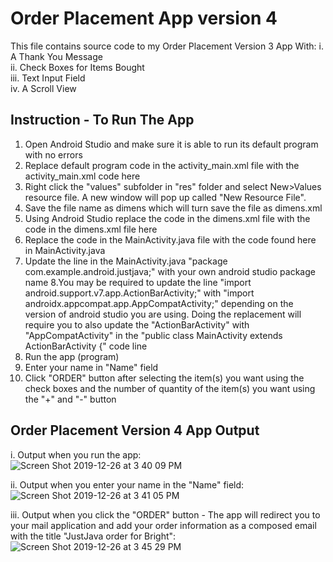 # Order Placement App version 4
This file contains source code to my Order Placement Version 3 App With:
i. A Thank You Message<br>
ii. Check Boxes for Items Bought<br>
iii. Text Input Field<br>
iv. A Scroll View<br>

## Instruction - To Run The App
1. Open Android Studio and make sure it is able to run its default program with no errors<br>
2. Replace default program code in the activity_main.xml file with the activity_main.xml code here<br>
3. Right click the "values" subfolder in "res" folder and select New>Values resource file. A new window will pop up called "New Resource File".<br>
4. Save the file name as dimens which will turn save the file as dimens.xml<br>
5. Using Android Studio replace the code in the dimens.xml file with the code in the dimens.xml file here<br>
6. Replace the code in the MainActivity.java file with the code found here in MainActivity.java<br>
7. Update the line in the MainActivity.java "package com.example.android.justjava;" with your own android studio package name
8.You may be required to update the line "import android.support.v7.app.ActionBarActivity;" with "import androidx.appcompat.app.AppCompatActivity;" depending on the version of android studio you are using. Doing the replacement will require you to also update the "ActionBarActivity" with "AppCompatActivity" in the "public class MainActivity extends ActionBarActivity {" code line<br>
9. Run the app (program)<br>
10. Enter your name in "Name" field
11. Click "ORDER" button after selecting the item(s) you want using the check boxes and the number of quantity of the item(s) you want using the "+" and "-" button<br>

##  Order Placement Version 4 App Output
i. Output when you run the app:<br>
![Screen Shot 2019-12-26 at 3 40 09 PM](https://user-images.githubusercontent.com/13493736/71492727-c8a64780-27f6-11ea-8e61-4487d6ad803a.png)<br>

ii. Output when you enter your name in the "Name" field:<br>
![Screen Shot 2019-12-26 at 3 41 05 PM](https://user-images.githubusercontent.com/13493736/71492739-d8259080-27f6-11ea-86bd-9a1d5ef993bb.png)

iii. Output when you click the "ORDER" button - The app will redirect you to your mail application and add your order information as a composed email with the title "JustJava order for Bright":<br>
![Screen Shot 2019-12-26 at 3 45 29 PM](https://user-images.githubusercontent.com/13493736/71492743-e2e02580-27f6-11ea-8458-48b00b26c482.png)
